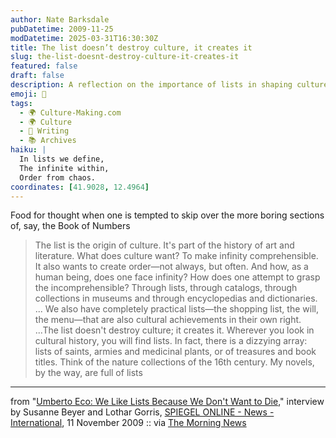 ```yaml
---
author: Nate Barksdale
pubDatetime: 2009-11-25
modDatetime: 2025-03-31T16:30:30Z
title: The list doesn’t destroy culture, it creates it
slug: the-list-doesnt-destroy-culture-it-creates-it
featured: false
draft: false
description: A reflection on the importance of lists in shaping culture and understanding the infinite, inspired by Umberto Eco's insights.
emoji: 📜
tags:
  - 🌍 Culture-Making.com
  - 🌍 Culture
  - 📝 Writing
  - 📚 Archives
haiku: |
  In lists we define,  
  The infinite within,  
  Order from chaos.
coordinates: [41.9028, 12.4964]
---
```


Food for thought when one is tempted to skip over the more boring sections of, say, the Book of Numbers

> The list is the origin of culture. It's part of the history of art and literature. What does culture want? To make infinity comprehensible. It also wants to create order—not always, but often. And how, as a human being, does one face infinity? How does one attempt to grasp the incomprehensible? Through lists, through catalogs, through collections in museums and through encyclopedias and dictionaries. ... We also have completely practical lists—the shopping list, the will, the menu—that are also cultural achievements in their own right. ...The list doesn't destroy culture; it creates it. Wherever you look in cultural history, you will find lists. In fact, there is a dizzying array: lists of saints, armies and medicinal plants, or of treasures and book titles. Think of the nature collections of the 16th century. My novels, by the way, are full of lists

---

from "[Umberto Eco: We Like Lists Because We Don't Want to Die](http://www.spiegel.de/international/zeitgeist/0,1518,659577,00.html)," interview by Susanne Beyer and Lothar Gorris, [SPIEGEL ONLINE - News - International](http://www.spiegel.de/international/zeitgeist/0,1518,659577,00.html), 11 November 2009 :: via [The Morning News](http://www.themorningnews.org/archives/headlines/2009/November/18/)
